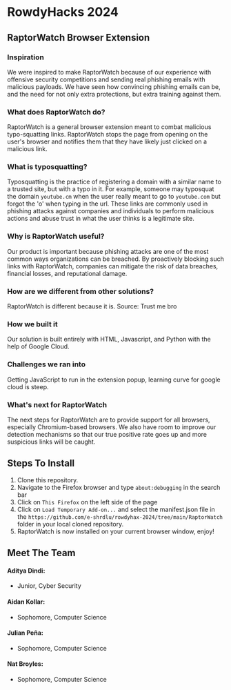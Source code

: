 # RowdyHacks 2024
## RaptorWatch Browser Extension
### Inspiration
We were inspired to make RaptorWatch because of our experience with offensive security competitions and sending real phishing emails with malicious payloads. We have seen how convincing phishing emails can be, and the need for not only extra protections, but extra training against them.

### What does RaptorWatch do?
RaptorWatch is a general browser extension meant to combat malicious typo-squatting links. RaptorWatch stops the page from opening on the user's browser and notifies them that they have likely just clicked on a malicious link. 

### What is typosquatting?
Typosquatting is the practice of registering a domain with a similar name to a trusted site, but with a typo in it. For example, someone may typosquat the domain `youtube.cm` when the user really meant to go to `youtube.com` but forgot the 'o' when typing in the url. These links are commonly used in phishing attacks against companies and individuals to perform malicious actions and abuse trust in what the user thinks is a legitimate site.

### Why is RaptorWatch useful?
Our product is important because phishing attacks are one of the most common ways organizations can be breached. By proactively blocking such links with RaptorWatch, companies can mitigate the risk of data breaches, financial losses, and reputational damage.

### How are we different from other solutions?
RaptorWatch is different because it is. Source: Trust me bro

### How we built it
Our solution is built entirely with HTML, Javascript, and Python with the help of Google Cloud.

### Challenges we ran into
Getting JavaScript to run in the extension popup, learning curve for google cloud is steep.

### What's next for RaptorWatch
The next steps for RaptorWatch are to provide support for all browsers, especially Chromium-based browsers. We also have room to improve our detection mechanisms so that our true positive rate goes up and more suspicious links will be caught.

## Steps To Install
1. Clone this repository.
2. Navigate to the Firefox browser and type `about:debugging` in the search bar
3. Click on `This Firefox` on the left side of the page
4. Click on `Load Temporary Add-on...` and select the manifest.json file in the `https://github.com/e-shrdlu/rowdyhax-2024/tree/main/RaptorWatch` folder in your local cloned repository.
5. RaptorWatch is now installed on your current browser window, enjoy!

## Meet The Team
#### Aditya Dindi: 
* Junior, Cyber Security
#### Aidan Kollar:
* Sophomore, Computer Science
#### Julian Peña:
* Sophomore, Computer Science
#### Nat Broyles:
* Sophomore, Computer Science
